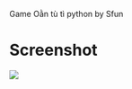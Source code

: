 Game Oằn tù tì python by Sfun

# Screenshot
![](https://i.ibb.co/VNg8MkN/Document-Google-Chrome.jpg)
